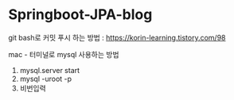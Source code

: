 # Springboot-JPA-blog

git bash로 커밋 푸시 하는 방법 : https://korin-learning.tistory.com/98

mac - 터미널로 mysql 사용하는 방법
1. mysql.server start
2. mysql -uroot -p
3. 비번입력
